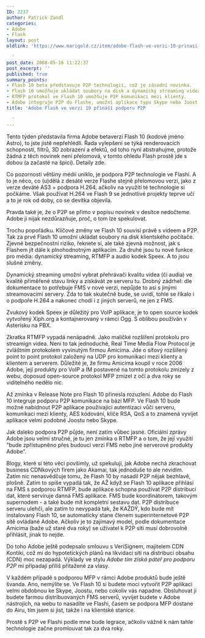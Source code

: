 ```yaml
---
ID: 2237
author: Patrick Zandl
categories:
- Adobe
- Flash
layout: post
oldlink: 'https://www.marigold.cz/item/adobe-flash-ve-verzi-10-prinasi-podporu-p2p

  '
post_date: 2008-05-16 11:22:37
post_excerpt: ''
published: true
summary_points:
- Flash 10 beta představuje P2P technologii, což je zásadní novinka.
- Flash 10 umožňuje ukládat soubory na disk a dynamický streaming videa.
- RTMFP protokol ve Flash 10 umožňuje P2P komunikaci mezi klienty.
- Adobe integruje P2P do Flashe, umožní aplikace typu Skype nebo Joost.
title: 'Adobe Flash ve verzi 10 přináší podporu P2P

  '
---
```


Tento týden představila firma Adobe betaverzi Flash 10 (kodové jméno Astro), to jste jistě nepřehlédli. Řada vylepšení se týká renderovacích schopností, filtrů, 3D zobrazení a efektů, od toho nyní abstrahujme, protože žádná z těch novinek není přelomová, v tomto ohledu Flash prostě jde s dobou (a začasté na špici). Detaily zde</a>. 

Co pozornosti většiny médií uniklo, je podpora P2P technologie ve Flashi. A to je něco, co (u)dělá z desáté verze Flashe stejně přelomovou verzi, jako z verze deváté AS3 + podpora H.264, ačkoliv na využití té technologie si počkáme. Však používat H.264 ve Flash 9 se jednotlivé projekty teprve učí a to je rok od doby, co se devítka objevila. 

Pravda také je, že o P2P se přímo v popisu novinek v desítce nedočteme. Adobe ji nijak nezdůrazňuje, proč, o tom lze spekulovat. 

Trochu popořádku. Klíčové změny ve Flash 10 souvisí právě s videem a P2P. Tak za prvé Flash 10 umožní ukládat soubory na disk klientského počítače. Zjevné bezpečnostní riziko, řeknete si, ale také zjevná možnost, jak s Flashem jít dále k plnohodnotným aplikacím. Za druhé jsou tu nové funkce pro média:
dynamický streaming, RTMFP a audio kodek Speex. A to jsou slušné změny. 

Dynamický streaming umožní vybrat přehrávači kvalitu videa (či audia) ve kvalitě přiměřené stavu linky a získávát ze serveru tu. Drobný zádrhel: dle dokumentace to potřebuje FMS v nové verzi, nepůjde to asi s jinými streamovacími servery. Zda to tak skutečně bude, se uvidí, tohle se říkalo i o podpoře H.264 a nakonec chodí i z jiných serverů, ne jen z FMS. 

Zvukový kodek Speex je důležitý pro VoIP aplikace, je to open source kodek vytvořený Xiph.org a kontajnerovaný v rámci Ogg. S oblibou používán v Asterisku na PBX. 

Zkratka RTMFP vypadá nenápadně. Jako maličké rozšíření protokolu pro streamign videa. Není to tak jednoduché, Real Time Media Flow Protocol je zvláštním protokolem vyvinutým firmou Amicima. Jde o síťový rozšířený point to point protokol založený na UDP pro komunikaci mezi klienty a klientem a serverem. Důležité je, že firmu Amicima koupil v roce 2006 Adobe, její produkty pro VoIP a IM postavené na tomto protokolu zmizely z webu, doposud open-source protokol MFP zmizel z očí a dva roky se viditelného nedělo nic. 

Až zmínka v Release Note pro Flash 10 přinesla rozuzlení. Adobe do Flash 10 integruje podporu P2P komunikace na bázi MFP. Ve Flash 10 bude možné nabídnout P2P aplikace používající autentizaci vůči serveru, komunikaci mezi klienty, AES kódování, klíče RSA, QoS a to znamená vyvíjet aplikace velmi podobné Joostu nebo Skype.  

Jak daleko podpora P2P půjde, není zatím vůbec jasné. Oficiální zprávy Adobe jsou velmi stručné, je tu jen zmínka o RTMFP a o tom, že její využití "bude zpřístupněno přes budoucí verzi FMS nebo jiné serverové produkty Adobe". 

Blogy, které si této věci povšimly, už spekulují, jak Adobe nechá zkrachovat business CDNkových firem jako Akamai, tak jednoduše to ale nevidím. Zatím nic nenasvědčuje tomu, že Flash 10 by nasadil P2P nějak bezhlavě, plošně. Zatím to spíše vypadá tak, že AŽ když se Flash 10 aplikace přihlásí na FMS s podporou RTMFP, bude aplikace schopna používat P2P distribuci dat, které servíruje danná FMS aplikace. FMS bude koordinátorem, takovým supernodem - a také bude mít kompletní sestavu dat. P2P distribuce serveru ulehčí, ale zatím to nevypadá tak, že KAŽDÝ, kdo bude mít instalovaný Flash 10, se automaticky stane členem superinternetové P2P sítě ovládané Adobe. Ačkoliv je to zajímavý model, podle dokumentace Amicima (baže už staré dva roky) se uživatel k P2P síti musí dobrovolně přihlásit, jinak to nejde. 

Do toho Adobe ještě podepsalo smlouvu s VeriSignem, majitelem CDN Kontiki, což mi do hypotetických plánů na likvidaci sítí na distribuci obsahu (CDN) moc nezapadá. Výklady ve stylu <em>Adobe tím získá páteř pro podporu P2P</em> mi připadají příliš přitažené za vlasy. 

V každém případě s podporou MFP v rámci Adobe produktů bude ještě švanda. Ano, nemýlíte se. Ve Flash 10 si budete moci vytvořit P2P aplikaci velmi obdobnou ke Skype, Joostu, nebo cokoliv vás napadne. Obsluhovat ji budete farmou distribuovaných FMS serverů, vyvíjet budete v Adobe nástrojích, na webu to nasadíte ve Flashi, časem se podpora MFP dostane do Airu, tím jsem si jist, takže i na klientské stanice. 

Prostě s P2P ve Flashi podle mne bude legrace, ačkoliv vážně k nám tahle technologie začne promlouvat tak za dva roky.